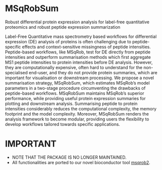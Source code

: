 # MSqRobSum

Robust differential protein expression analysis for label-free quantitative proteomics and robust peptide expression summarization

Label-Free Quantitative mass spectrometry based workflows for differential expression (DE) analysis of proteins is often challenging due to peptide-specific effects and context-sensitive missingness of peptide intensities. Peptide-based workflows, like MSqRob, test for DE directly from peptide intensities and outperform summarisation methods which first aggregate MS1 peptide intensities to protein intensities before DE analysis. However, they are computationally expensive, often hard to understand for the non-specialised end-user, and they do not provide protein summaries, which are important for visualisation or downstream processing. We propose a novel summarisation strategy, MSqRobSum, which estimates MSqRob’s model parameters in a two-stage procedure circumventing the drawbacks of peptide-based workflows. MSqRobSum maintains MSqRob’s superior performance, while providing useful protein expression summaries for plotting and downstream analysis. Summarising peptide to protein intensities considerably reduces the computational complexity, the memory footprint and the model complexity. Moreover, MSqRobSum renders the analysis framework to become modular, providing users the flexibility to develop workflows tailored towards specific applications.


# IMPORTANT

- NOTE THAT THE PACKAGE IS NO LONGER MAINTAINED. 
- All functionalities are ported to our novel bioconductor tool [msqrob2](https://www.bioconductor.org/packages/release/bioc/html/msqrob2.html).
